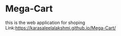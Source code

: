 # Mega-Cart
this is the web application for shoping
Link:https://karasaleelalakshmi.github.io/Mega-Cart/
